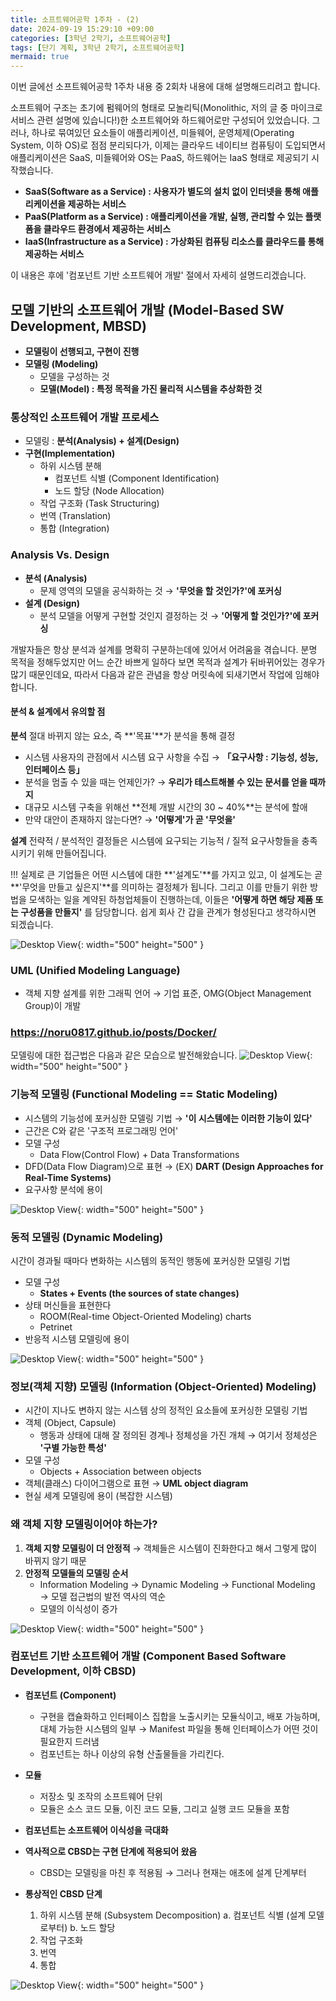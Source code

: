 ```yaml
---
title: 소프트웨어공학 1주차 - (2)
date: 2024-09-19 15:29:10 +09:00
categories: [3학년 2학기, 소프트웨어공학]
tags: [단기 계획, 3학년 2학기, 소프트웨어공학]
mermaid: true
---
```


이번 글에선 소프트웨어공학 1주차 내용 중 2회차 내용에 대해 설명해드리려고 합니다.

소프트웨어 구조는 초기에 펌웨어의 형태로 모놀리틱(Monolithic, 저의 글 중 마이크로서비스 관련 설명에 있습니다!)한 소프트웨어와 하드웨어로만 구성되어 있었습니다. 그러나, 하나로 묶여있던 요소들이 애플리케이션, 미들웨어, 운영체제(Operating System, 이하 OS)로 점점 분리되다가, 이제는 클라우드 네이티브 컴퓨팅이 도입되면서 애플리케이션은 SaaS, 미들웨어와 OS는 PaaS, 하드웨어는 IaaS 형태로 제공되기 시작했습니다.

- **SaaS(Software as a Service) : 사용자가 별도의 설치 없이 인터넷을 통해 애플리케이션을 제공하는 서비스**
- **PaaS(Platform as a Service) : 애플리케이션을 개발, 실행, 관리할 수 있는 플랫폼을 클라우드 환경에서 제공하는 서비스**
- **IaaS(Infrastructure as a Service) : 가상화된 컴퓨팅 리소스를 클라우드를 통해 제공하는 서비스**

이 내용은 후에 '컴포넌트 기반 소프트웨어 개발' 절에서 자세히 설명드리겠습니다.

## **모델 기반의 소프트웨어 개발 (Model-Based SW Development, MBSD)**

- **모델링이 선행되고, 구현이 진행**
- **모델링 (Modeling)**
  - 모델을 구성하는 것
  - **모델(Model) : 특정 목적을 가진 물리적 시스템을 추상화한 것**

### **통상적인 소프트웨어 개발 프로세스**

- 모델링 : **분석(Analysis) + 설계(Design)**
- **구현(Implementation)**
  - 하위 시스템 분해
    - 컴포넌트 식별 (Component Identification)
    - 노드 할당 (Node Allocation)
  - 작업 구조화 (Task Structuring)
  - 번역 (Translation)
  - 통합 (Integration)

### **Analysis Vs. Design**

- **분석 (Analysis)**
  - 문제 영역의 모델을 공식화하는 것 → **'무엇을 할 것인가?'에 포커싱**
- **설계 (Design)**
  - 분석 모델을 어떻게 구현할 것인지 결정하는 것 → **'어떻게 할 것인가?'에 포커싱**

개발자들은 항상 분석과 설계를 명확히 구분하는데에 있어서 어려움을 겪습니다. 분명 목적을 정해두었지만 어느 순간 바쁘게 일하다 보면 목적과 설계가 뒤바뀌어있는 경우가 많기 때문인데요, 따라서 다음과 같은 관념을 항상 머릿속에 되새기면서 작업에 임해야합니다.

#### **분석 & 설계에서 유의할 점**

**분석**
절대 바뀌지 않는 요소, 즉 **'목표'**가 분석을 통해 결정

- 시스템 사용자의 관점에서 시스템 요구 사항을 수집 → **「요구사항 : 기능성, 성능, 인터페이스 등」**
- 분석을 멈출 수 있을 때는 언제인가? → **우리가 테스트해볼 수 있는 문서를 얻을 때까지**
- 대규모 시스템 구축을 위해선 **전체 개발 시간의 30 ~ 40%**는 분석에 할애
- 만약 대안이 존재하지 않는다면? → **'어떻게'가 곧 '무엇을'**

**설계**
전략적 / 분석적인 결정들은 시스템에 요구되는 기능적 / 질적 요구사항들을 충족시키기 위해 만들어집니다.

!!! 실제로 큰 기업들은 어떤 시스템에 대한 **'설계도'**를 가지고 있고, 이 설계도는 곧 **'무엇을 만들고 싶은지'**를 의미하는 결정체가 됩니다. 그리고 이를 만들기 위한 방법을 모색하는 일을 계약된 하청업체들이 진행하는데, 이들은 **'어떻게 하면 해당 제품 또는 구성품을 만들지'** 를 담당합니다. 쉽게 회사 간 갑을 관계가 형성된다고 생각하시면 되겠습니다.

![Desktop View](/assets/img/software-engineering/company-analysis-design.jpg){: width="500" height="500" }

### **UML (Unified Modeling Language)**

- 객체 지향 설계를 위한 그래픽 언어 → 기업 표준, OMG(Object Management Group)이 개발

### **<https://noru0817.github.io/posts/Docker/>**

모델링에 대한 접근법은 다음과 같은 모습으로 발전해왔습니다.
![Desktop View](/assets/img/software-engineering/modeling-flow.jpg){: width="500" height="500" }

### **기능적 모델링 (Functional Modeling == Static Modeling)**

- 시스템의 기능성에 포커싱한 모델링 기법 → **'이 시스템에는 이러한 기능이 있다'**
- 근간은 C와 같은 '구조적 프로그래밍 언어'
- 모델 구성
  - Data Flow(Control Flow) + Data Transformations
- DFD(Data Flow Diagram)으로 표현 → (EX) **DART (Design Approaches for Real-Time Systems)**
- 요구사항 분석에 용이

![Desktop View](/assets/img/software-engineering/functional-modeling.jpg){: width="500" height="500" }

### **동적 모델링 (Dynamic Modeling)**

시간이 경과될 때마다 변화하는 시스템의 동적인 행동에 포커싱한 모델링 기법

- 모델 구성
  - **States + Events (the sources of state changes)**
- 상태 머신들을 표현한다
  - ROOM(Real-time Object-Oriented Modeling) charts
  - Petrinet
- 반응적 시스템 모델링에 용이

![Desktop View](/assets/img/software-engineering/dynamic-modeling.jpg){: width="500" height="500" }

### **정보(객체 지향) 모델링 (Information (Object-Oriented) Modeling)**

- 시간이 지나도 변하지 않는 시스템 상의 정적인 요소들에 포커싱한 모델링 기법
- 객체 (Object, Capsule)
  - 행동과 상태에 대해 잘 정의된 경계나 정체성을 가진 개체
    → 여기서 정체성은 **'구별 가능한 특성'**
- 모델 구성
  - Objects + Association between objects
- 객체(클래스) 다이어그램으로 표현 → **UML object diagram**
- 현실 세계 모델링에 용이 (복잡한 시스템)

### **왜 객체 지향 모델링이어야 하는가?**

1. **객체 지향 모델링이 더 안정적**
   → 객체들은 시스템이 진화한다고 해서 그렇게 많이 바뀌지 않기 때문
2. **안정적 모델들의 모델링 순서**
   - Information Modeling → Dynamic Modeling → Functional Modeling
     → 모델 접근법의 발전 역사의 역순
   - 모델의 이식성이 증가

![Desktop View](/assets/img/software-engineering/information-modeling.jpg){: width="500" height="500" }

### **컴포넌트 기반 소프트웨어 개발 (Component Based Software Development, 이하 CBSD)**

- **컴포넌트 (Component)**

  - 구현을 캡슐화하고 인터페이스 집합을 노출시키는 모듈식이고, 배포 가능하며, 대체 가능한 시스템의 일부
    → Manifest 파일을 통해 인터페이스가 어떤 것이 필요한지 드러냄
  - 컴포넌트는 하나 이상의 유형 산출물들을 가리킨다.

- **모듈**

  - 저장소 및 조작의 소프트웨어 단위
  - 모듈은 소스 코드 모듈, 이진 코드 모듈, 그리고 실행 코드 모듈을 포함

- **컴포넌트는 소프트웨어 이식성을 극대화**
- **역사적으로 CBSD는 구현 단계에 적용되어 왔음**
  - CBSD는 모델링을 마친 후 적용됨 → 그러나 현재는 애초에 설계 단계부터
- **통상적인 CBSD 단계**
  1. 하위 시스템 분해 (Subsystem Decomposition)
     a. 컴포넌트 식별 (설계 모델로부터)
     b. 노드 할당
  2. 작업 구조화
  3. 번역
  4. 통합

![Desktop View](/assets/img/software-engineering/cbsd.jpg){: width="500" height="500" }

